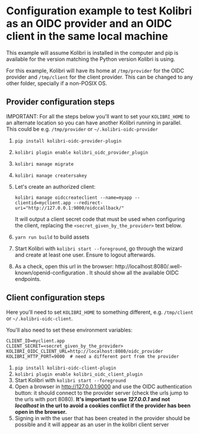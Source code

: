 # Configuration example to test Kolibri as an OIDC provider and an OIDC client in the same local machine

This example will assume Kolibri is installed in the computer and pip is available for the version matching the Python version Kolibri is using.

For this example, Kolibri will have its home at `/tmp/provider`  for the OIDC provider and `/tmp/client` for the client provider. This can be changed to any other folder, specially if a non-POSIX OS.



## Provider configuration steps


IMPORTANT: For all the steps below you'll want to set your `KOLIBRI_HOME` to an alternate location so you can have another Kolibri running in parallel. This could be e.g. `/tmp/provider` or `~/.kolibri-oidc-provider`



1. `pip install kolibri-oidc-provider-plugin`

2. `kolibri plugin enable kolibri_oidc_provider_plugin`

3. `kolibri manage migrate`

4. `kolibri manage creatersakey`

5. Let's create an authorized client:

   `kolibri manage oidccreateclient --name=myapp --clientid=myclient.app --redirect-uri="http://127.0.0.1:9000/oidccallback/"`

   It will output a client secret code that must be used when configuring the client, replacing the `<secret_given_by_the_provider>` text below.

6. `yarn run build` to build assets

7. Start Kolibri with `kolibri start --foreground`, go through the wizard and create at least one user. Ensure to logout afterwards.

8. As a check, open this url in the browser: http://localhost:8080/.well-known/openid-configuration . It should show all the available OIDC endpoints.

## Client configuration steps

Here you'll need to set `KOLIBRI_HOME` to something different, e.g. `/tmp/client` or `~/.kolibri-oidc-client`.

You'll also need to set these environment variables:

```
CLIENT_ID=myclient.app
CLIENT_SECRET=<secret_given_by_the_provider>
KOLIBRI_OIDC_CLIENT_URL=http://localhost:8080/oidc_provider
KOLIBRI_HTTP_PORT=9000  # need a different port from the provider
```

1. `pip install kolibri-oidc-client-plugin`
2. `kolibri plugin enable kolibri_oidc_client_plugin`
3. Start Kolibri with `kolibri start --foreground`
4. Open a browser in http://127.0.0.1:9000 and use the OIDC authentication button: it should connect to the provider server (check the urls  jump to the urls with port 8080). **It's important to use *127.0.0.1* and not *localhost* in the url to avoid a cookies conflict if the provider has been open in the browser.**
5. Signing in with the user that has been created in the provider should be possible and it will appear as an user in the kolibri client server


